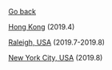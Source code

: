 [Go back](./index.md)

[Hong Kong](./traveling_hk.md) (2019.4)

[Raleigh, USA](./traveling_raleigh_usa.md) (2019.7-2019.8)

[New York City, USA](./traveling_nyc_usa.md) (2019.8)
